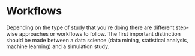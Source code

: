 # Workflows

Depending on the type of study that you're doing there are different step-wise approaches or workflows to follow. The first important distinction should be made between a data science \(data mining, statistical analysis, machine learning\) and a simulation study.

